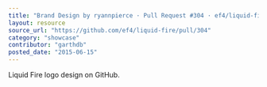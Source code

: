```yaml
---
title: "Brand Design by ryannpierce · Pull Request #304 · ef4/liquid-fire"
layout: resource
source_url: "https://github.com/ef4/liquid-fire/pull/304"
category: "showcase"
contributor: "garthdb"
posted_date: "2015-06-15"
---
```

Liquid Fire logo design on GitHub.